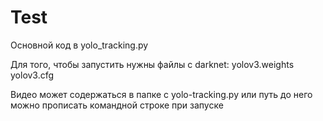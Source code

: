 # Test
Основной код в yolo_tracking.py

Для того, чтобы запустить нужны файлы с darknet: yolov3.weights yolov3.cfg

Видео может содержаться в папке с yolo-tracking.py или путь до него можно прописать командной строке при запуске  

